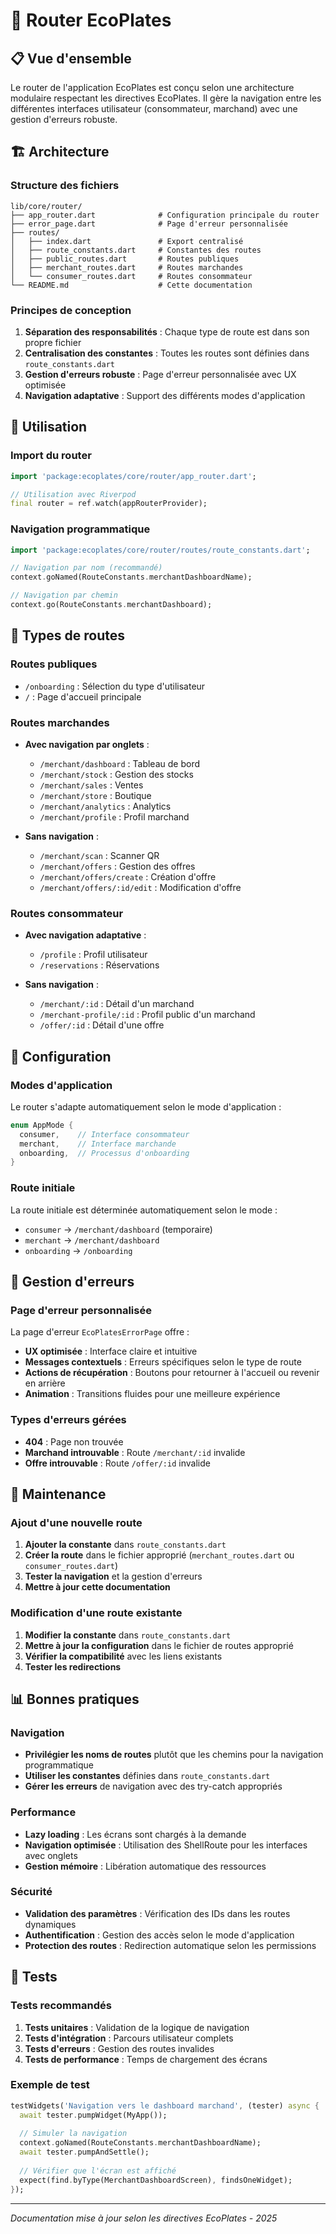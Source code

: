 # 🧭 Router EcoPlates

## 📋 Vue d'ensemble

Le router de l'application EcoPlates est conçu selon une architecture modulaire respectant les directives EcoPlates. Il gère la navigation entre les différentes interfaces utilisateur (consommateur, marchand) avec une gestion d'erreurs robuste.

## 🏗️ Architecture

### Structure des fichiers

```
lib/core/router/
├── app_router.dart              # Configuration principale du router
├── error_page.dart              # Page d'erreur personnalisée
├── routes/
│   ├── index.dart               # Export centralisé
│   ├── route_constants.dart     # Constantes des routes
│   ├── public_routes.dart       # Routes publiques
│   ├── merchant_routes.dart     # Routes marchandes
│   └── consumer_routes.dart     # Routes consommateur
└── README.md                    # Cette documentation
```

### Principes de conception

1. **Séparation des responsabilités** : Chaque type de route est dans son propre fichier
2. **Centralisation des constantes** : Toutes les routes sont définies dans `route_constants.dart`
3. **Gestion d'erreurs robuste** : Page d'erreur personnalisée avec UX optimisée
4. **Navigation adaptative** : Support des différents modes d'application

## 🚀 Utilisation

### Import du router

```dart
import 'package:ecoplates/core/router/app_router.dart';

// Utilisation avec Riverpod
final router = ref.watch(appRouterProvider);
```

### Navigation programmatique

```dart
import 'package:ecoplates/core/router/routes/route_constants.dart';

// Navigation par nom (recommandé)
context.goNamed(RouteConstants.merchantDashboardName);

// Navigation par chemin
context.go(RouteConstants.merchantDashboard);
```

## 📱 Types de routes

### Routes publiques
- `/onboarding` : Sélection du type d'utilisateur
- `/` : Page d'accueil principale

### Routes marchandes
- **Avec navigation par onglets** :
  - `/merchant/dashboard` : Tableau de bord
  - `/merchant/stock` : Gestion des stocks
  - `/merchant/sales` : Ventes
  - `/merchant/store` : Boutique
  - `/merchant/analytics` : Analytics
  - `/merchant/profile` : Profil marchand

- **Sans navigation** :
  - `/merchant/scan` : Scanner QR
  - `/merchant/offers` : Gestion des offres
  - `/merchant/offers/create` : Création d'offre
  - `/merchant/offers/:id/edit` : Modification d'offre

### Routes consommateur
- **Avec navigation adaptative** :
  - `/profile` : Profil utilisateur
  - `/reservations` : Réservations

- **Sans navigation** :
  - `/merchant/:id` : Détail d'un marchand
  - `/merchant-profile/:id` : Profil public d'un marchand
  - `/offer/:id` : Détail d'une offre

## 🔧 Configuration

### Modes d'application

Le router s'adapte automatiquement selon le mode d'application :

```dart
enum AppMode {
  consumer,    // Interface consommateur
  merchant,    // Interface marchande
  onboarding,  // Processus d'onboarding
}
```

### Route initiale

La route initiale est déterminée automatiquement selon le mode :
- `consumer` → `/merchant/dashboard` (temporaire)
- `merchant` → `/merchant/dashboard`
- `onboarding` → `/onboarding`

## 🚨 Gestion d'erreurs

### Page d'erreur personnalisée

La page d'erreur `EcoPlatesErrorPage` offre :
- **UX optimisée** : Interface claire et intuitive
- **Messages contextuels** : Erreurs spécifiques selon le type de route
- **Actions de récupération** : Boutons pour retourner à l'accueil ou revenir en arrière
- **Animation** : Transitions fluides pour une meilleure expérience

### Types d'erreurs gérées

- **404** : Page non trouvée
- **Marchand introuvable** : Route `/merchant/:id` invalide
- **Offre introuvable** : Route `/offer/:id` invalide

## 🔄 Maintenance

### Ajout d'une nouvelle route

1. **Ajouter la constante** dans `route_constants.dart`
2. **Créer la route** dans le fichier approprié (`merchant_routes.dart` ou `consumer_routes.dart`)
3. **Tester la navigation** et la gestion d'erreurs
4. **Mettre à jour cette documentation**

### Modification d'une route existante

1. **Modifier la constante** dans `route_constants.dart`
2. **Mettre à jour la configuration** dans le fichier de routes approprié
3. **Vérifier la compatibilité** avec les liens existants
4. **Tester les redirections**

## 📊 Bonnes pratiques

### Navigation
- **Privilégier les noms de routes** plutôt que les chemins pour la navigation programmatique
- **Utiliser les constantes** définies dans `route_constants.dart`
- **Gérer les erreurs** de navigation avec des try-catch appropriés

### Performance
- **Lazy loading** : Les écrans sont chargés à la demande
- **Navigation optimisée** : Utilisation des ShellRoute pour les interfaces avec onglets
- **Gestion mémoire** : Libération automatique des ressources

### Sécurité
- **Validation des paramètres** : Vérification des IDs dans les routes dynamiques
- **Authentification** : Gestion des accès selon le mode d'application
- **Protection des routes** : Redirection automatique selon les permissions

## 🧪 Tests

### Tests recommandés

1. **Tests unitaires** : Validation de la logique de navigation
2. **Tests d'intégration** : Parcours utilisateur complets
3. **Tests d'erreurs** : Gestion des routes invalides
4. **Tests de performance** : Temps de chargement des écrans

### Exemple de test

```dart
testWidgets('Navigation vers le dashboard marchand', (tester) async {
  await tester.pumpWidget(MyApp());
  
  // Simuler la navigation
  context.goNamed(RouteConstants.merchantDashboardName);
  await tester.pumpAndSettle();
  
  // Vérifier que l'écran est affiché
  expect(find.byType(MerchantDashboardScreen), findsOneWidget);
});
```

---

*Documentation mise à jour selon les directives EcoPlates - 2025*

